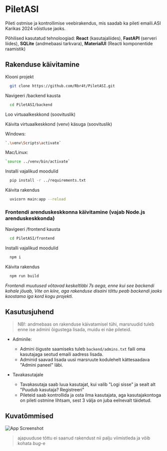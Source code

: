 # PiletASI
Pileti ostmise ja kontrollimise veebirakendus, mis saadab ka pileti emaili.ASI Karikas 2024 võistluse jaoks. 

Põhilised kasutatud tehnoloogiad: **React** (kasutajaliides), **FastAPI** (serveri liides), **SQLite** (andmebaasi tarkvara), **MaterialUI** (Reacti komponentide raamistik)

## Rakenduse käivitamine

Klooni projekt

```bash
  git clone https://github.com/Rbr4t/PiletASI.git
```

Navigeeri /backend kausta

```bash
  cd PiletASI/backend
```

Loo virtuaalkeskkond (soovituslik) 

Käivita virtuaalkeskkond (venv) käsuga (soovituslik)

Windows:
```bash
`.\venv\Scripts\activate`
```

Mac/Linux:
```bash
`source ../venv/bin/activate`
```

Installi vajalikud moodulid

```bash
  pip install -r ../requirements.txt
```

Käivita rakendus

```bash
  uvicorn main:app --reload
```

### Frontendi arenduskeskkonna käivitamine (vajab Node.js arenduskeskkonda)



Navigeeri /frontend kausta

```bash
  cd PiletASI/frontend
```

Installi vajalikud moodulid

```bash
  npm i
```

Käivita rakendus

```bash
  npm run build
```

*Frontendi muutused võtavad keskeltläbi 7s aega, enne kui see backendi kohale jõuab, Vite on kiire, aga rakenduse disaini tõttu peab backendi jaoks koostama iga kord kogu projekti.*


## Kasutusjuhend

> NB!: andmebaas on rakenduse käivatamisel tühi, marsruudid tuleb enne ise admini õigustega lisada, muidu ei näe pileteid.   

- Adminile:
    - Admini õiguste saamiseks tuleb `backend/admins.txt` faili oma kasutajaga seotud emaili aadress lisada.
    - Adminid saavad lisada uusi marsruute kodulehelt kättesaadava "Admini paneel" läbi.

- Tavakasutajale
    - Tavakasutaja saab luua kasutajat, kui valib "Logi sisse" ja sealt alt "Puudub kasutaja? Registreeri"
    - Pileteid saab kontrollida ja osta ilma kasutajata, aga kasutajakontoga on pileti ostmine lihtsam, sest 3 välja on juba eelnevalt täidetud.


## Kuvatõmmised

![App Screenshot](https://via.placeholder.com/468x300?text=App+Screenshot+Here)

> ajapuuduse tõttu ei saanud rakendust nii palju viimistleda ja võib kohata *bug*-e

